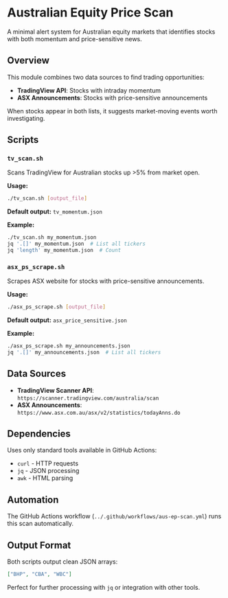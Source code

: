 # Australian Equity Price Scan

A minimal alert system for Australian equity markets that identifies stocks with both momentum and price-sensitive news.

## Overview

This module combines two data sources to find trading opportunities:
- **TradingView API**: Stocks with intraday momentum
- **ASX Announcements**: Stocks with price-sensitive announcements

When stocks appear in both lists, it suggests market-moving events worth investigating.

## Scripts

### `tv_scan.sh`
Scans TradingView for Australian stocks up >5% from market open.

**Usage:**
```bash
./tv_scan.sh [output_file]
```

**Default output:** `tv_momentum.json`

**Example:**
```bash
./tv_scan.sh my_momentum.json
jq '.[]' my_momentum.json  # List all tickers
jq 'length' my_momentum.json  # Count
```

### `asx_ps_scrape.sh`
Scrapes ASX website for stocks with price-sensitive announcements.

**Usage:**
```bash
./asx_ps_scrape.sh [output_file]
```

**Default output:** `asx_price_sensitive.json`

**Example:**
```bash
./asx_ps_scrape.sh my_announcements.json
jq '.[]' my_announcements.json  # List all tickers
```

## Data Sources

- **TradingView Scanner API**: `https://scanner.tradingview.com/australia/scan`
- **ASX Announcements**: `https://www.asx.com.au/asx/v2/statistics/todayAnns.do`

## Dependencies

Uses only standard tools available in GitHub Actions:
- `curl` - HTTP requests
- `jq` - JSON processing
- `awk` - HTML parsing

## Automation

The GitHub Actions workflow (`../.github/workflows/aus-ep-scan.yml`) runs this scan automatically.

## Output Format

Both scripts output clean JSON arrays:
```json
["BHP", "CBA", "WBC"]
```

Perfect for further processing with `jq` or integration with other tools.
